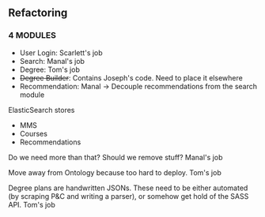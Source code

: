 ## Refactoring

### 4 MODULES

* User Login: Scarlett's job
* Search: Manal's job
* Degree: Tom's job
* ~~Degree Builder~~: Contains Joseph's code. Need to place it elsewhere
* Recommendation: Manal -> Decouple recommendations from the search module



ElasticSearch stores

* MMS
* Courses
* Recommendations

Do we need more than that? Should we remove stuff? Manal's job

Move away from Ontology because too hard to deploy. Tom's job

Degree plans are handwritten JSONs. These need to be either automated (by scraping P&C and writing a parser), or somehow get hold of the SASS API. Tom's job

